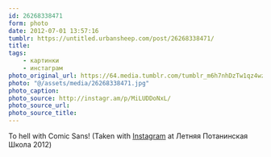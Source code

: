 ```yaml
---
id: 26268338471
form: photo
date: 2012-07-01 13:57:16
tumblr: https://untitled.urbansheep.com/post/26268338471/
title:
tags:
    - картинки
    - инстаграм
photo_original_url: https://64.media.tumblr.com/tumblr_m6h7nhDzTw1qz4wzio1_640.jpg
photo: "@/assets/media/26268338471.jpg"
photo_caption:
photo_source: http://instagr.am/p/MiLUDDoNxL/
photo_source_url:
photo_source_title:
---
```


<p>To hell with Comic Sans! (Taken with <a href="http://instagram.com">Instagram</a> at Летняя Потанинская Школа 2012)</p>
